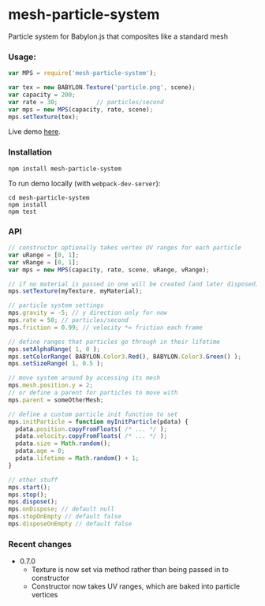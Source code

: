mesh-particle-system
==========

Particle system for Babylon.js that composites like a standard mesh

### Usage:

```javascript
var MPS = require('mesh-particle-system');

var tex = new BABYLON.Texture('particle.png', scene);
var capacity = 200;
var rate = 30;           // particles/second
var mps = new MPS(capacity, rate, scene);
mps.setTexture(tex);
```

Live demo [here](https://andyhall.github.io/mesh-particle-system/).

### Installation

```shell
npm install mesh-particle-system
```

To run demo locally (with `webpack-dev-server`):

```shell
cd mesh-particle-system
npm install
npm test
```

### API

```javascript
// constructor optionally takes vertex UV ranges for each particle
var uRange = [0, 1];
var vRange = [0, 1];
var mps = new MPS(capacity, rate, scene, uRange, vRange);

// if no material is passed in one will be created (and later disposed) internally
mps.setTexture(myTexture, myMaterial);

// particle system settings
mps.gravity = -5; // y direction only for now
mps.rate = 50; // particles/second
mps.friction = 0.99; // velocity *= friction each frame

// define ranges that particles go through in their lifetime
mps.setAlphaRange( 1, 0 );
mps.setColorRange( BABYLON.Color3.Red(), BABYLON.Color3.Green() );
mps.setSizeRange( 1, 0.5 );

// move system around by accessing its mesh
mps.mesh.position.y = 2;
// or define a parent for particles to move with 
mps.parent = someOtherMesh;

// define a custom particle init function to set 
mps.initParticle = function myInitParticle(pdata) {
  pdata.position.copyFromFloats( /* ... */ );
  pdata.velocity.copyFromFloats( /* ... */ );
  pdata.size = Math.random();
  pdata.age = 0;
  pdata.lifetime = Math.random() + 1;
}

// other stuff
mps.start();
mps.stop();
mps.dispose();
mps.onDispose; // default null
mps.stopOnEmpty // default false
mps.disposeOnEmpty // default false
```

### Recent changes

 * 0.7.0
   * Texture is now set via method rather than being passed in to constructor
   * Constructor now takes UV ranges, which are baked into particle vertices

